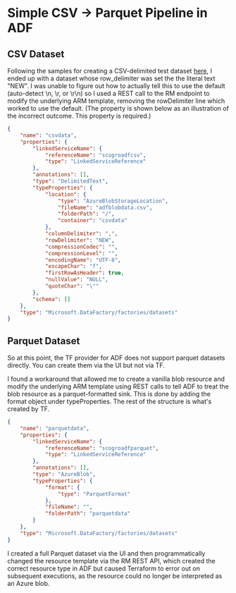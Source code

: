 # Simple CSV -> Parquet Pipeline in ADF

## CSV Dataset

Following the samples for creating a CSV-delimited test dataset [here](https://registry.terraform.io/providers/hashicorp/azurerm/latest/docs/resources/data_factory_dataset_delimited_text), I ended up with a dataset whose row_delimiter was set the the literal text "NEW". I was unable to figure out how to actually tell this to use the default (auto-detect \n, \r, or \r\n) so I used a REST call to the RM endpoint to modify the underlying ARM template, removing the rowDelimiter line which worked to use the default. (The property is shown below as an illustration of the incorrect outcome. This property is required.)

```json
{
    "name": "csvdata",
    "properties": {
        "linkedServiceName": {
            "referenceName": "scogroadfcsv",
            "type": "LinkedServiceReference"
        },
        "annotations": [],
        "type": "DelimitedText",
        "typeProperties": {
            "location": {
                "type": "AzureBlobStorageLocation",
                "fileName": "adfblobdata.csv",
                "folderPath": "/",
                "container": "csvdata"
            },
            "columnDelimiter": ",",
            "rowDelimiter": "NEW",
            "compressionCodec": "",
            "compressionLevel": "",
            "encodingName": "UTF-8",
            "escapeChar": "f",
            "firstRowAsHeader": true,
            "nullValue": "NULL",
            "quoteChar": "\""
        },
        "schema": []
    },
    "type": "Microsoft.DataFactory/factories/datasets"
}
```

## Parquet Dataset

So at this point, the TF provider for ADF does not support parquet datasets directly. You can create them via the UI but not via TF.

I found a workaround that allowed me to create a vanilla blob resource and modify the underlying ARM template using REST calls to tell ADF to treat the blob resource as a parquet-formatted sink. This is done by adding the format object under typeProperties. The rest of the structure is what's created by TF.

```json
{
    "name": "parquetdata",
    "properties": {
        "linkedServiceName": {
            "referenceName": "scogroadfparquet",
            "type": "LinkedServiceReference"
        },
        "annotations": [],
        "type": "AzureBlob",
        "typeProperties": {
            "format": {
                "type": "ParquetFormat"
            },
            "fileName": "",
            "folderPath": "parquetdata"
        }
    },
    "type": "Microsoft.DataFactory/factories/datasets"
}
```

I created a full Parquet dataset via the UI and then programmatically changed the resource template via the RM REST API, which created the correct resource type in ADF but caused Terraform to error out on subsequent executions, as the resource could no longer be interpreted as an Azure blob.